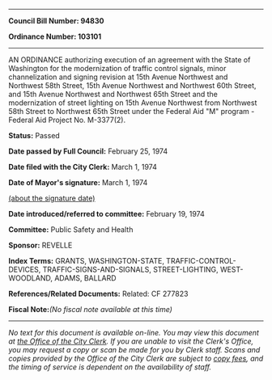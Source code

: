 

********

**Council Bill Number: 94830**
   
**Ordinance Number: 103101**
********

 AN ORDINANCE authorizing execution of an agreement with the State of Washington for the modernization of traffic control signals, minor channelization and signing revision at 15th Avenue Northwest and Northwest 58th Street, 15th Avenue Northwest and Northwest 60th Street, and 15th Avenue Northwest and Northwest 65th Street and the modernization of street lighting on 15th Avenue Northwest from Northwest 58th Street to Northwest 65th Street under the Federal Aid "M" program - Federal Aid Project No. M-3377(2).

**Status:** Passed
   
**Date passed by Full Council:** February 25, 1974
   
**Date filed with the City Clerk:** March 1, 1974
   
**Date of Mayor's signature:** March 1, 1974
   
[(about the signature date)](/~public/approvaldate.htm)
   
   
   
**Date introduced/referred to committee:** February 19, 1974
   
**Committee:** Public Safety and Health
   
**Sponsor:** REVELLE
   
   
**Index Terms:** GRANTS, WASHINGTON-STATE, TRAFFIC-CONTROL-DEVICES, TRAFFIC-SIGNS-AND-SIGNALS, STREET-LIGHTING, WEST-WOODLAND, ADAMS, BALLARD

**References/Related Documents:** Related: CF 277823

**Fiscal Note:**_(No fiscal note available at this time)_
********

_No text for this document is available on-line. You may view this document at [the Office of the City Clerk](http://www.seattle.gov/leg/clerk/contactUs.htm). If you are unable to visit the Clerk's Office, you may request a copy or scan be made for you by Clerk staff. Scans and copies provided by the Office of the City Clerk are subject to [copy fees](http://clerk.seattle.gov/~public/clerkfees.htm), and the timing of service is dependent on the availability of staff._

